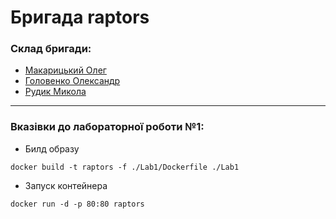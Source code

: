 # Бригада **raptors**

### Склад бригади:

- [Макарицький Олег](https://github.com/olegmak02)
- [Головенко Олександр](https://github.com/sashaholovenko)
- [Рудик Микола](https://github.com/Destaby)

---
### Вказівки до лабораторної роботи №1:

- Билд образу
```
docker build -t raptors -f ./Lab1/Dockerfile ./Lab1
```

- Запуск контейнера
```
docker run -d -p 80:80 raptors
```
